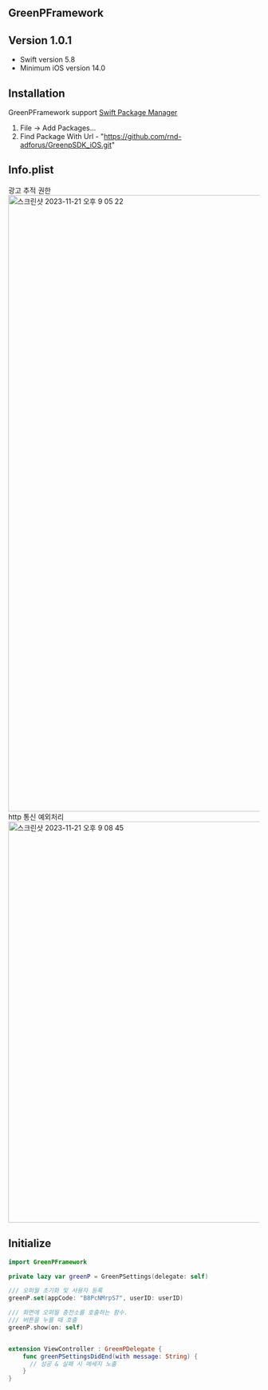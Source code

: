 ## GreenPFramework

## Version 1.0.1
- Swift version 5.8
- Minimum iOS version 14.0
  
## Installation
GreenPFramework support [Swift Package Manager](https://www.swift.org/package-manager/)
1. File -> Add Packages...
2. Find Package With Url - "https://github.com/rnd-adforus/GreenpSDK_iOS.git"

## Info.plist
광고 추적 권한<br>
<img width="1234" alt="스크린샷 2023-11-21 오후 9 05 22" src="https://github.com/rnd-adforus/GreenpSDK_iOS/assets/54663383/61ea8a3e-b931-4847-bffc-8c3c40c7b31b">
<br>http 통신 예외처리<br>
<img width="803" alt="스크린샷 2023-11-21 오후 9 08 45" src="https://github.com/rnd-adforus/GreenpSDK_iOS/assets/54663383/03677f73-5197-40c8-8cf3-91c68e7849ba">

## Initialize
```swift
import GreenPFramework

private lazy var greenP = GreenPSettings(delegate: self)

/// 오퍼월 초기화 및 사용자 등록
greenP.set(appCode: "B8PcNMrpS7", userID: userID)

/// 화면에 오퍼월 충전소를 호출하는 함수.
/// 버튼을 누를 때 호출
greenP.show(on: self)


extension ViewController : GreenPDelegate {
    func greenPSettingsDidEnd(with message: String) {
      // 성공 & 실패 시 메세지 노출
    }
}

```
